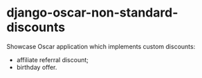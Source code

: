 # django-oscar-non-standard-discounts

Showcase Oscar application which implements custom discounts:

* affiliate referral discount;
* birthday offer.
